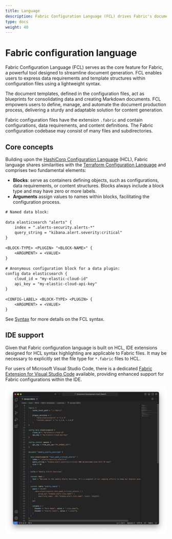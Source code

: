 ```yaml
---
title: Language
description: Fabric Configuration Language (FCL) drives Fabric's document generation capabilities. With FCL, users define data needs and template structures in .fabric files, streamlining content creation. Automate document production efficiently with Fabric and FCL.
type: docs
weight: 40
---
```


# Fabric configuration language

Fabric Configuration Language (FCL) serves as the core feature for Fabric, a powerful tool designed to streamline document generation. FCL enables users to express data requirements and template structures within configuration files using a lightweight syntax.

The document templates, defined in the configuration files, act as blueprints for consolidating data and creating Markdown documents. FCL empowers users to define, manage, and automate the document production process, delivering a sturdy and adaptable solution for content generation.

Fabric configuration files have the extension `.fabric` and contain configurations, data requirements, and content definitions. The Fabric configuration codebase may consist of many files and subdirectories.

## Core concepts

Building upon the [HashiCorp Configuration Language](https://github.com/hashicorp/hcl) (HCL), Fabric language shares similarities with the [Terraform Configuration Language](https://developer.hashicorp.com/terraform/language) and comprises two fundamental elements:

- **Blocks**: serve as containers defining objects, such as configurations, data requirements, or content structures. Blocks always include a block type and may have zero or more labels.
- **Arguments** assign values to names within blocks, facilitating the configuration process.

```hcl
# Named data block:

data elasticsearch "alerts" {
    index = ".alerts-security.alerts-*"
    query_string = "kibana.alert.severity:critical"
}

<BLOCK-TYPE> <PLUGIN> "<BLOCK-NAME>" {
    <ARGUMENT> = <VALUE>
}

# Anonymous configuration block for a data plugin:
config data elasticsearch {
    cloud_id = "my-elastic-cloud-id"
    api_key = "my-elastic-cloud-api-key"
}

<CONFIG-LABEL> <BLOCK-TYPE> <PLUGIN> {
    <ARGUMENT> = <VALUE>
}
```

See [Syntax](./syntax/) for more details on the FCL syntax.

## IDE support

Given that Fabric configuration language is built on HCL, IDE extensions designed for HCL syntax highlighting are applicable to Fabric files. It may be necessary to explicitly set the file type for `*.fabric` files to HCL.

For users of Microsoft Visual Studio Code, there is a dedicated [Fabric Extension for Visual Studio Code](https://github.com/blackstork-io/vscode-fabric) available, providing enhanced support for Fabric configurations within the IDE.

![A screenshot of Fabric Extension for Visual Studio Code](./vscode-fabric-screenshot.png)
